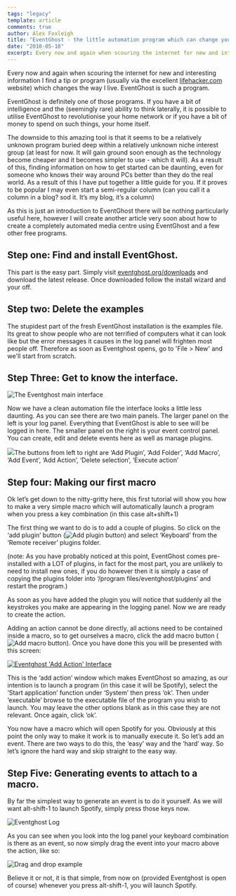 ```yaml
---
tags: "legacy"
template: article 
comments: true 
author: Alex Foxleigh
title: "EventGhost - the little automation program which can change your life"
date: "2010-05-18"
excerpt: Every now and again when scouring the internet for new and interesting information I find a tip or program which changes the way I live. EventGhost is such a program.
---
```


Every now and again when scouring the internet for new and interesting information I find a tip or program (usually via the excellent [lifehacker.com](http://www.lifehacker.com/) website) which changes the way I live. EventGhost is such a program.

<!-- end -->

EventGhost is definitely one of those programs. If you have a bit of intelligence and the (seemingly rare) ability to think laterally, it is possible to utilise EventGhost to revolutionise your home network or if you have a bit of money to spend on such things, your home itself.

The downside to this amazing tool is that it seems to be a relatively unknown program buried deep within a relatively unknown niche interest group (at least for now. It will gain ground soon enough as the technology become cheaper and it becomes simpler to use - which it will). As a result of this, finding information on how to get started can be daunting, even for someone who knows their way around PCs better than they do the real world. As a result of this I have put together a little guide for you. If it proves to be popular I may even start a semi-regular column (can you call it a column in a blog? sod it. It’s my blog, it’s a column)

As this is just an introduction to EventGhost there will be nothing particularly useful here, however I will create another article very soon about how to create a completely automated media centre using EventGhost and a few other free programs.

## Step one: Find and install EventGhost.

This part is the easy part. Simply visit [eventghost.org/downloads](http://www.eventghost.org/downloads/) and download the latest release. Once downloaded follow the install wizard and your off.

## Step two: Delete the examples

The stupidest part of the fresh EventGhost installation is the examples file. Its great to show people who are not terrified of computers what it can look like but the error messages it causes in the log panel will frighten most people off. Therefore as soon as Eventghost opens, go to 'File > New' and we'll start from scratch.

## Step Three: Get to know the interface.

![The Eventghost main interface](http://foxleigh.me/wp-content/uploads/2010/05/eg-1-1.jpg)

Now we have a clean automation file the interface looks a little less daunting. As you can see there are two main panels. The larger panel on the left is your log panel. Everything that EventGhost is able to see will be logged in here. The smaller panel on the right is your event control panel. You can create, edit and delete events here as well as manage plugins.

![](http://www.clockworkcity.co.uk/wp-content/uploads/2010/02/image004.jpg)The buttons from left to right are ‘Add Plugin’, ‘Add Folder’, ‘Add Macro’, ‘Add Event’, ‘Add Action’, ‘Delete selection’, ‘Execute action’

## Step four: Making our first macro

Ok let’s get down to the nitty-gritty here, this first tutorial will show you how to make a very simple macro which will automatically launch a program when you press a key combination (in this case alt+shift+1)

The first thing we want to do is to add a couple of plugins. So click on the ‘add plugin’ button (![Add plugin button](http://foxleigh.me/wp-content/uploads/2010/05/image006.jpg "Add plugin button")) and select ‘Keyboard’ from the ‘Remote receiver’ plugins folder.

(note: As you have probably noticed at this point, EventGhost comes pre-installed with a LOT of plugins, in fact for the most part, you are unlikely to need to install new ones, if you do however then it is simply a case of copying the plugins folder into ‘/program files/eventghost/plugins’ and restart the program.)

As soon as you have added the plugin you will notice that suddenly all the keystrokes you make are appearing in the logging panel. Now we are ready to create the action.

Adding an action cannot be done directly, all actions need to be contained inside a macro, so to get ourselves a macro, click the add macro button (![Add macro button](http://foxleigh.me/wp-content/uploads/2010/05/image008.jpg "Add macro button")). Once you have done this you will be presented with this screen:

[![Eventghost 'Add Action' Interface](http://foxleigh.me/wp-content/uploads/2010/05/eg-2.png)](http://www.clockworkcity.co.uk/wp-content/uploads/2010/02/eg-2.png)

This is the ‘add action’ window which makes EventGhost so amazing, as our intention is to launch a program (in this case it will be Spotify), select the ‘Start application’ function under ‘System’ then press ‘ok’. Then under ‘executable’ browse to the executable file of the program you wish to launch. You may leave the other options blank as in this case they are not relevant. Once again, click ‘ok’.

You now have a macro which will open Spotify for you. Obviously at this point the only way to make it work is to manually execute it. So let’s add an event. There are two ways to do this, the ‘easy’ way and the ‘hard’ way. So let’s ignore the hard way and skip straight to the easy way.

## Step Five: Generating events to attach to a macro.

By far the simplest way to generate an event is to do it yourself. As we will want alt-shift-1 to launch Spotify, simply press those keys now.

![Eventghost Log](http://foxleigh.me/wp-content/uploads/2010/05/image012.jpg "Eventghost Log")

As you can see when you look into the log panel your keyboard combination is there as an event, so now simply drag the event into your macro above the action, like so:

![Drag and drop example](http://foxleigh.me/wp-content/uploads/2010/05/image014.jpg "Drag and drop example")

Believe it or not, it is that simple, from now on (provided Eventghost is open of course) whenever you press alt-shift-1, you will launch Spotify.
